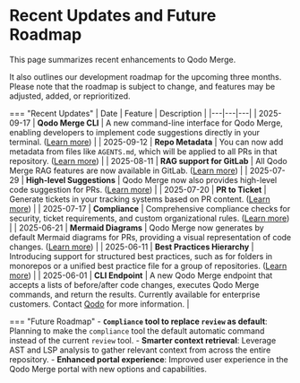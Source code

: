 # Recent Updates and Future Roadmap


This page summarizes recent enhancements to Qodo Merge.

It also outlines our development roadmap for the upcoming three months. Please note that the roadmap is subject to change, and features may be adjusted, added, or reprioritized.

=== "Recent Updates"
    | Date | Feature | Description |
    |---|---|---|
    | 2025-09-17 | **Qodo Merge CLI** | A new command-line interface for Qodo Merge, enabling developers to implement code suggestions directly in your terminal. ([Learn more](https://qodo-merge-docs.qodo.ai/qodo-merge-cli/)) |
    | 2025-09-12 | **Repo Metadata** | You can now add metadata from files like `AGENTS.md`, which will be applied to all PRs in that repository. ([Learn more](https://qodo-merge-docs.qodo.ai/usage-guide/additional_configurations/#bringing-additional-repository-metadata-to-qodo-merge)) |
    | 2025-08-11 | **RAG support for GitLab** | All Qodo Merge RAG features are now available in GitLab. ([Learn more](https://qodo-merge-docs.qodo.ai/core-abilities/rag_context_enrichment/)) |
    | 2025-07-29 | **High-level Suggestions** | Qodo Merge now also provides high-level code suggestion for PRs. ([Learn more](https://qodo-merge-docs.qodo.ai/core-abilities/high_level_suggestions/)) |
    | 2025-07-20 | **PR to Ticket** | Generate tickets in your tracking systems based on PR content. ([Learn more](https://qodo-merge-docs.qodo.ai/tools/pr_to_ticket/)) |
    | 2025-07-17 | **Compliance** | Comprehensive compliance checks for security, ticket requirements, and custom organizational rules. ([Learn more](https://qodo-merge-docs.qodo.ai/tools/compliance/)) |
    | 2025-06-21 | **Mermaid Diagrams** | Qodo Merge now generates by default Mermaid diagrams for PRs, providing a visual representation of code changes. ([Learn more](https://qodo-merge-docs.qodo.ai/tools/describe/#sequence-diagram-support)) |
    | 2025-06-11 | **Best Practices Hierarchy** | Introducing support for structured best practices, such as for folders in monorepos or a unified best practice file for a group of repositories. ([Learn more](https://qodo-merge-docs.qodo.ai/tools/improve/#global-hierarchical-best-practices)) |
    | 2025-06-01 | **CLI Endpoint** | A new Qodo Merge endpoint that accepts a lists of before/after code changes, executes Qodo Merge commands, and return the results. Currently available for enterprise customers. Contact [Qodo](https://www.qodo.ai/contact/) for more information. |

=== "Future Roadmap"
    - **`Compliance` tool to replace `review` as default**: Planning to make the `compliance` tool the default automatic command instead of the current `review` tool.
    - **Smarter context retrieval**: Leverage AST and LSP analysis to gather relevant context from across the entire repository.
    - **Enhanced portal experience**: Improved user experience in the Qodo Merge portal with new options and capabilities.
